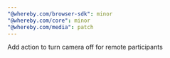 ```yaml
---
"@whereby.com/browser-sdk": minor
"@whereby.com/core": minor
"@whereby.com/media": patch
---
```


Add action to turn camera off for remote participants
